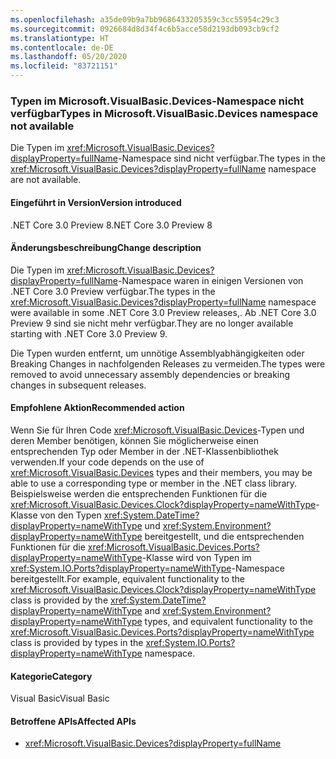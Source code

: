 ```yaml
---
ms.openlocfilehash: a35de09b9a7bb9686433205359c3cc55954c29c3
ms.sourcegitcommit: 0926684d8d34f4c6b5acce58d2193db093cb9cf2
ms.translationtype: HT
ms.contentlocale: de-DE
ms.lasthandoff: 05/20/2020
ms.locfileid: "83721151"
---
```

### <a name="types-in-microsoftvisualbasicdevices-namespace-not-available"></a><span data-ttu-id="58009-101">Typen im Microsoft.VisualBasic.Devices-Namespace nicht verfügbar</span><span class="sxs-lookup"><span data-stu-id="58009-101">Types in Microsoft.VisualBasic.Devices namespace not available</span></span>

<span data-ttu-id="58009-102">Die Typen im <xref:Microsoft.VisualBasic.Devices?displayProperty=fullName>-Namespace sind nicht verfügbar.</span><span class="sxs-lookup"><span data-stu-id="58009-102">The types in the <xref:Microsoft.VisualBasic.Devices?displayProperty=fullName> namespace are not available.</span></span>

#### <a name="version-introduced"></a><span data-ttu-id="58009-103">Eingeführt in Version</span><span class="sxs-lookup"><span data-stu-id="58009-103">Version introduced</span></span>

<span data-ttu-id="58009-104">.NET Core 3.0 Preview 8</span><span class="sxs-lookup"><span data-stu-id="58009-104">.NET Core 3.0 Preview 8</span></span>

#### <a name="change-description"></a><span data-ttu-id="58009-105">Änderungsbeschreibung</span><span class="sxs-lookup"><span data-stu-id="58009-105">Change description</span></span>

<span data-ttu-id="58009-106">Die Typen im <xref:Microsoft.VisualBasic.Devices?displayProperty=fullName>-Namespace waren in einigen Versionen von .NET Core 3.0 Preview verfügbar.</span><span class="sxs-lookup"><span data-stu-id="58009-106">The types in the <xref:Microsoft.VisualBasic.Devices?displayProperty=fullName> namespace were available in some .NET Core 3.0 Preview releases,.</span></span> <span data-ttu-id="58009-107">Ab .NET Core 3.0 Preview 9 sind sie nicht mehr verfügbar.</span><span class="sxs-lookup"><span data-stu-id="58009-107">They are no longer available starting with .NET Core 3.0 Preview 9.</span></span>

<span data-ttu-id="58009-108">Die Typen wurden entfernt, um unnötige Assemblyabhängigkeiten oder Breaking Changes in nachfolgenden Releases zu vermeiden.</span><span class="sxs-lookup"><span data-stu-id="58009-108">The types were removed to avoid unnecessary assembly dependencies or breaking changes in subsequent releases.</span></span>

#### <a name="recommended-action"></a><span data-ttu-id="58009-109">Empfohlene Aktion</span><span class="sxs-lookup"><span data-stu-id="58009-109">Recommended action</span></span>

<span data-ttu-id="58009-110">Wenn Sie für Ihren Code <xref:Microsoft.VisualBasic.Devices>-Typen und deren Member benötigen, können Sie möglicherweise einen entsprechenden Typ oder Member in der .NET-Klassenbibliothek verwenden.</span><span class="sxs-lookup"><span data-stu-id="58009-110">If your code depends on the use of <xref:Microsoft.VisualBasic.Devices> types and their members, you may be able to use a corresponding type or member in the .NET class library.</span></span> <span data-ttu-id="58009-111">Beispielsweise werden die entsprechenden Funktionen für die <xref:Microsoft.VisualBasic.Devices.Clock?displayProperty=nameWithType>-Klasse von den Typen <xref:System.DateTime?displayProperty=nameWithType> und <xref:System.Environment?displayProperty=nameWithType> bereitgestellt, und die entsprechenden Funktionen für die <xref:Microsoft.VisualBasic.Devices.Ports?displayProperty=nameWithType>-Klasse wird von Typen im <xref:System.IO.Ports?displayProperty=nameWithType>-Namespace bereitgestellt.</span><span class="sxs-lookup"><span data-stu-id="58009-111">For example, equivalent functionality to the <xref:Microsoft.VisualBasic.Devices.Clock?displayProperty=nameWithType> class is provided by the <xref:System.DateTime?displayProperty=nameWithType> and <xref:System.Environment?displayProperty=nameWithType> types, and equivalent functionality to the <xref:Microsoft.VisualBasic.Devices.Ports?displayProperty=nameWithType> class is provided by types in the <xref:System.IO.Ports?displayProperty=nameWithType> namespace.</span></span>

#### <a name="category"></a><span data-ttu-id="58009-112">Kategorie</span><span class="sxs-lookup"><span data-stu-id="58009-112">Category</span></span>

<span data-ttu-id="58009-113">Visual Basic</span><span class="sxs-lookup"><span data-stu-id="58009-113">Visual Basic</span></span>

#### <a name="affected-apis"></a><span data-ttu-id="58009-114">Betroffene APIs</span><span class="sxs-lookup"><span data-stu-id="58009-114">Affected APIs</span></span>

- <xref:Microsoft.VisualBasic.Devices?displayProperty=fullName>

<!--

#### Affected APIs

- `N:Microsoft.VisualBasic.Devices`

-->
